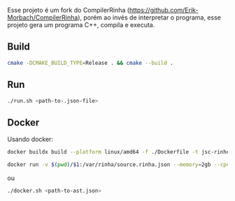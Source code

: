 Esse projeto é um fork do CompilerRinha (https://github.com/Erik-Morbach/CompilerRinha),
porém ao invés de interpretar o programa, esse projeto gera um programa C++, compila e executa.

## Build
```bash
cmake -DCMAKE_BUILD_TYPE=Release . && cmake --build .
```

## Run

```bash
./run.sh <path-to-.json-file>
```

## Docker
Usando docker:
```bash
docker buildx build --platform linux/amd64 -f ./Dockerfile -t jsc-rinher .

docker run -v $(pwd)/$1:/var/rinha/source.rinha.json --memory=2gb --cpus=2 jsc-rinher
```
ou
```bash
./docker.sh <path-to-ast.json>
```

